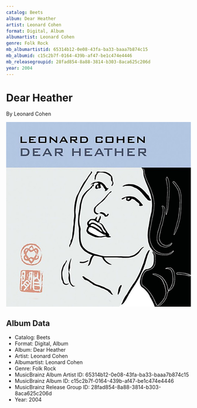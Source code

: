 ```yaml
---
catalog: Beets
album: Dear Heather
artist: Leonard Cohen
format: Digital, Album
albumartist: Leonard Cohen
genre: Folk Rock
mb_albumartistid: 65314b12-0e08-43fa-ba33-baaa7b874c15
mb_albumid: c15c2b7f-0164-439b-af47-be1c474e4446
mb_releasegroupid: 28fad854-8a88-3814-b303-8aca625c206d
year: 2004
---
```


# Dear Heather

By Leonard Cohen

![](../../assets/beetscovers/Leonard_Cohen-Dear_Heather.jpg)

## Album Data

- Catalog: Beets
- Format: Digital, Album
- Album: Dear Heather
- Artist: Leonard Cohen
- Albumartist: Leonard Cohen
- Genre: Folk Rock
- MusicBrainz Album Artist ID: 65314b12-0e08-43fa-ba33-baaa7b874c15
- MusicBrainz Album ID: c15c2b7f-0164-439b-af47-be1c474e4446
- MusicBrainz Release Group ID: 28fad854-8a88-3814-b303-8aca625c206d
- Year: 2004

